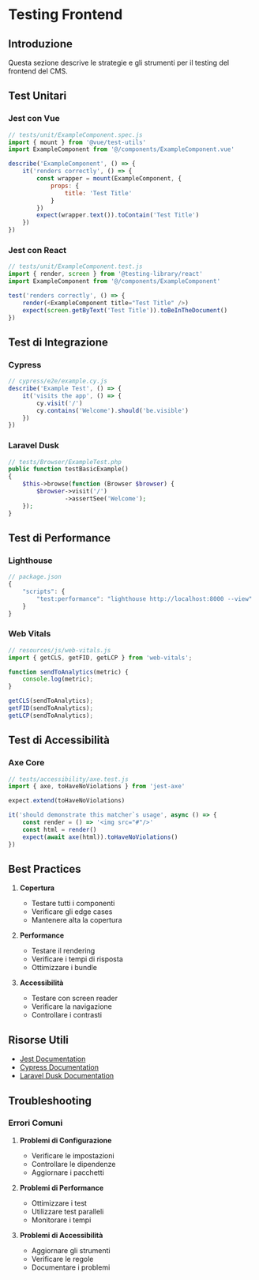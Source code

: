 # Testing Frontend

## Introduzione

Questa sezione descrive le strategie e gli strumenti per il testing del frontend del CMS.

## Test Unitari

### Jest con Vue
```javascript
// tests/unit/ExampleComponent.spec.js
import { mount } from '@vue/test-utils'
import ExampleComponent from '@/components/ExampleComponent.vue'

describe('ExampleComponent', () => {
    it('renders correctly', () => {
        const wrapper = mount(ExampleComponent, {
            props: {
                title: 'Test Title'
            }
        })
        expect(wrapper.text()).toContain('Test Title')
    })
})
```

### Jest con React
```javascript
// tests/unit/ExampleComponent.test.js
import { render, screen } from '@testing-library/react'
import ExampleComponent from '@/components/ExampleComponent'

test('renders correctly', () => {
    render(<ExampleComponent title="Test Title" />)
    expect(screen.getByText('Test Title')).toBeInTheDocument()
})
```

## Test di Integrazione

### Cypress
```javascript
// cypress/e2e/example.cy.js
describe('Example Test', () => {
    it('visits the app', () => {
        cy.visit('/')
        cy.contains('Welcome').should('be.visible')
    })
})
```

### Laravel Dusk
```php
// tests/Browser/ExampleTest.php
public function testBasicExample()
{
    $this->browse(function (Browser $browser) {
        $browser->visit('/')
                ->assertSee('Welcome');
    });
}
```

## Test di Performance

### Lighthouse
```javascript
// package.json
{
    "scripts": {
        "test:performance": "lighthouse http://localhost:8000 --view"
    }
}
```

### Web Vitals
```javascript
// resources/js/web-vitals.js
import { getCLS, getFID, getLCP } from 'web-vitals';

function sendToAnalytics(metric) {
    console.log(metric);
}

getCLS(sendToAnalytics);
getFID(sendToAnalytics);
getLCP(sendToAnalytics);
```

## Test di Accessibilità

### Axe Core
```javascript
// tests/accessibility/axe.test.js
import { axe, toHaveNoViolations } from 'jest-axe'

expect.extend(toHaveNoViolations)

it('should demonstrate this matcher`s usage', async () => {
    const render = () => '<img src="#"/>'
    const html = render()
    expect(await axe(html)).toHaveNoViolations()
})
```

## Best Practices

1. **Copertura**
   - Testare tutti i componenti
   - Verificare gli edge cases
   - Mantenere alta la copertura

2. **Performance**
   - Testare il rendering
   - Verificare i tempi di risposta
   - Ottimizzare i bundle

3. **Accessibilità**
   - Testare con screen reader
   - Verificare la navigazione
   - Controllare i contrasti

## Risorse Utili

- [Jest Documentation](https://jestjs.io/)
- [Cypress Documentation](https://docs.cypress.io/)
- [Laravel Dusk Documentation](https://laravel.com/docs/12.x/dusk)

## Troubleshooting

### Errori Comuni

1. **Problemi di Configurazione**
   - Verificare le impostazioni
   - Controllare le dipendenze
   - Aggiornare i pacchetti

2. **Problemi di Performance**
   - Ottimizzare i test
   - Utilizzare test paralleli
   - Monitorare i tempi

3. **Problemi di Accessibilità**
   - Aggiornare gli strumenti
   - Verificare le regole
   - Documentare i problemi 
